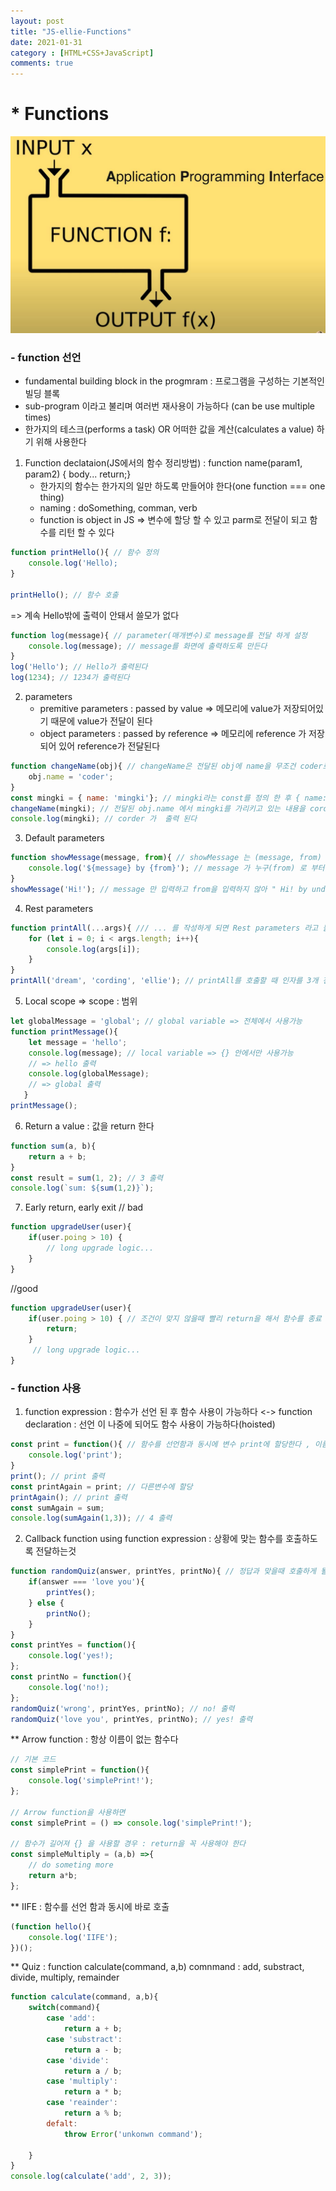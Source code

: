 ```yaml
---
layout: post
title: "JS-ellie-Functions"
date: 2021-01-31
category : [HTML+CSS+JavaScript]
comments: true
---
```


# * Functions

![functtion](function.JPG)

### -  function 선언
- fundamental building block in the progmram : 프로그램을 구성하는 기본적인 빌딩 블록
- sub-program 이라고 불리며 여러번 재사용이 가능하다 (can be use multiple times)
- 한가지의 테스크(performs a task) OR 어떠한 값을 계산(calculates a value) 하기 위해 사용한다

 1. Function declataion(JS에서의 함수 정리방법)
    : function name(param1, param2) { body... return;}
    - 한가지의 함수는 한가지의 일만 하도록 만들어야 한다(one function === one thing)
    - naming : doSomething, comman, verb
    - function is object in JS => 변수에 할당 할 수 있고 parm로 전달이 되고 함수를 리턴 할 수 있다

```JavaScript
function printHello(){ // 함수 정의
    console.log('Hello);
}

printHello(); // 함수 호출

```
=> 계속 Hello밖에 출력이 안돼서 쓸모가 없다

```JavaScript
function log(message){ // parameter(매개변수)로 message를 전달 하게 설정
    console.log(message); // message를 화면에 출력하도록 만든다
}
log('Hello'); // Hello가 출력된다
log(1234); // 1234가 출력된다
```
2. parameters 
    - premitive parameters : passed by value => 메모리에 value가 저장되어있기 때문에 value가 전달이 된다
    - object parameters : passed by reference => 메모리에 reference 가 저장되어 있어 reference가 전달된다

```JavaScript
function changeName(obj){ // changeName은 전달된 obj에 name을 무조건 coder로 변경하는 함수이다
    obj.name = 'coder';
}
const mingki = { name: 'mingki'}; // mingki라는 const를 정의 한 후 { name: 'mingki'} => mingki라는 obj를 만들어 할당 
changeName(mingki); // 전달된 obj.name 에서 mingki를 가리키고 있는 내용을 corder로 변경해준다
console.log(mingki); // corder 가  출력 된다
```
3. Default parameters 
```JavaScript
function showMessage(message, from){ // showMessage 는 (message, from) 이라는 2가지의 parameters를 받아오는 함수이다
    console.log('${message} by {from}'); // message 가 누구(from) 로 부터 왔는지 출력한다
}
showMessage('Hi!'); // message 만 입력하고 from을 입력하지 않아 " Hi! by undefined "가 출력된다

```
4. Rest parameters
```JavaScript
function printAll(...args){ /// ... 를 작성하게 되면 Rest parameters 라고 불리우며 배열 형태로  전달 된다
    for (let i = 0; i < args.length; i++){
        console.log(args[i]);
    }
}
printAll('dream', 'cording', 'ellie'); // printAll를 호출할 때 인자를 3개 전달 한다
```
5. Local scope => scope : 범위

```JavaScript
let globalMessage = 'global'; // global variable => 전체에서 사용가능
function printMessage(){
    let message = 'hello';
    console.log(message); // local variable => {} 안에서만 사용가능 
    // => hello 출력
    console.log(globalMessage);
    // => global 출력
   }
printMessage();
```
6. Return a value : 값을 return 한다

```JavaScript
function sum(a, b){
    return a + b;
}
const result = sum(1, 2); // 3 출력
console.log(`sum: ${sum(1,2)}`);
```

7. Early return, early exit
// bad
```JavaScript
function upgradeUser(user){
    if(user.poing > 10) {
        // long upgrade logic...
    }
}
```
//good
```JavaScript
function upgradeUser(user){
    if(user.poing > 10) { // 조건이 맞지 않을때 빨리 return을 해서 함수를 종료 시킨다
        return;
    }
     // long upgrade logic...
}
```

### -  function 사용

1. function expression : 함수가 선언 된 후 함수 사용이 가능하다 <-> function declaration : 선언 이 나중에 되어도 함수 사용이 가능하다(hoisted)

```JavaScript
const print = function(){ // 함수를 선언함과 동시에 변수 print에 할당한다 , 이름없는 함수 : anontmous function
    console.log('print');
}
print(); // print 출력
const printAgain = print; // 다른변수에 할당
printAgain(); // print 출력
const sumAgain = sum; 
console.log(sumAgain(1,3)); // 4 출력

```
2. Callback function using function expression : 상황에 맞는 함수를 호출하도록 전달하는것 

```JavaScript
function randomQuiz(answer, printYes, printNo){ // 정답과 맞을때 호출하게 될 함수, 틀릴때 호출하게 될 함수를 전달
    if(answer === 'love you'){
        printYes();
    } else {
        printNo();
    }
}
const printYes = function(){
    console.log('yes!);
};
const printNo = function(){
    console.log('no!);
};
randomQuiz('wrong', printYes, printNo); // no! 출력
randomQuiz('love you', printYes, printNo); // yes! 출력

```

** Arrow function : 항상 이름이 없는 함수다

```JavaScript
// 기본 코드
const simplePrint = function(){
    console.log('simplePrint!');
};

// Arrow function을 사용하면
const simplePrint = () => console.log('simplePrint!');

// 함수가 길어져 {} 을 사용할 경우 : return을 꼭 사용해야 한다
const simpleMultiply = (a,b) =>{
    // do someting more
    return a*b;
};
```

** IIFE : 함수를 선언 함과 동시에 바로 호출

```JavaScript
(function hello(){
    console.log('IIFE');
})(); 
```

** Quiz
    : function calculate(command, a,b)
    comnmand : add, substract, divide, multiply, remainder
```JavaScript
function calculate(command, a,b){
    switch(command){
        case 'add':
            return a + b;
        case 'substract':
            return a - b;
        case 'divide':
            return a / b;
        case 'multiply':
            return a * b;
        case 'reainder':
            return a % b;
        defalt:
            throw Error('unkonwn command');

    }
}
console.log(calculate('add', 2, 3)); 
```
